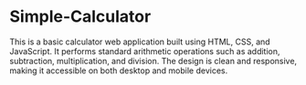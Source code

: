 # Simple-Calculator
This is a basic calculator web application built using HTML, CSS, and JavaScript. It performs standard arithmetic operations such as addition, subtraction, multiplication, and division. The design is clean and responsive, making it accessible on both desktop and mobile devices.
